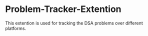 # Problem-Tracker-Extention
This extention is used for tracking the DSA problems over different platforms.
